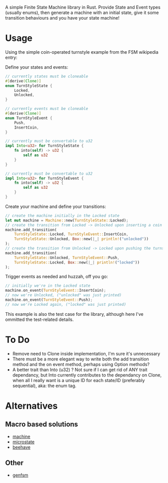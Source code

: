 
A simple Finite State Machine library in Rust. Provide State and Event types (usually enums), then generate a machine with an initial state, give it some transition behaviours and you have your state machine!

# Usage #

Using the simple coin-operated turnstyle example from the FSM wikipedia entry:

Define your states and events:
```rust
// currently states must be cloneable
#[derive(Clone)]
enum TurnStyleState {
	Locked,
	Unlocked,
}

// currently events must be cloneable
#[derive(Clone)]
enum TurnStyleEvent {
	Push,
	InsertCoin,
}

// currently must be convertable to u32
impl Into<u32> for TurnStyleState {
	fn into(self) -> u32 {
		self as u32
	}
}

// currently must be convertable to u32
impl Into<u32> for TurnStyleEvent {
	fn into(self) -> u32 {
		self as u32
	}
}
```

Create your machine and define your transitions:
```rust
// create the machine initially in the Locked state
let mut machine = Machine::new(TurnStyleState::Locked);
// create the transition from Locked -> Unlocked upon inserting a coin
machine.add_transition(
	TurnStyleState::Locked, TurnStyleEvent::InsertCoin,
	TurnStyleState::Unlocked, Box::new(|_| println!("unlocked"))
);
// create the transition from Unlocked -> Locked upon pushing the turnstyle
machine.add_transition(
	TurnStyleState::Unlocked, TurnStyleEvent::Push,
	TurnStyleState::Locked, Box::new(|_| println!("locked"))
);
```

Trigger events as needed and huzzah, off you go:
```rust
// initially we're in the Locked state
machine.on_event(TurnStyleEvent::InsertCoin);
// now we're Unlocked, ("unlocked" was just printed)
machine.on_event(TurnStyleEvent::Push);
// now we're Locked again, ("locked" was just printed)
```

This example is also the test case for the library, although here I've ommitted the test-related details.

# To Do #

- Remove need to Clone inside implementation, I'm sure it's unnecessary
- There must be a more elegant way to write both the add transition method and the on event method, perhaps using Option methods?
- A better trait than Into (u32) ? Not sure if I can get rid of ANY trait dependancy, but Into currently contributes to the dependancy on Clone, when all I really want is a unique ID for each state/ID (preferably sequential), aka: the enum tag.

# Alternatives #

## Macro based solutions ##
- [machine](function://crates.io/crates/machine)
- [microstate](https://crates.io/crates/microstate)
- [beehave](https://crates.io/crates/beehave)

## Other ##
- [genfsm](https://crates.io/crates/genfsm)

